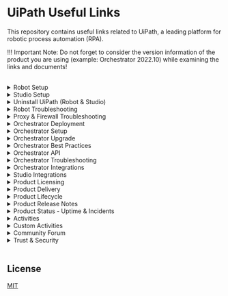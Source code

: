 # UiPath Useful Links

This repository contains useful links related to UiPath, a leading platform for robotic process automation (RPA).

!!! Important Note: Do not forget to consider the version information of the product you are using (example: Orchestrator 2022.10) while examining the links and documents!

<br>

<details>

<summary>Robot Setup</summary>

- [Compatibility Matrix](https://docs.uipath.com/overview/other/latest/overview/compatibility-matrix)
- [Hardware and Software Requirements](https://docs.uipath.com/robot/standalone/2022.10/user-guide/hardware-and-software-requirements)
- [User Mode vs Service Mode](https://forum.uipath.com/t/user-mode-vs-service-mode/201647)
- [Recommended Deployment](https://docs.uipath.com/robot/standalone/2022.10/user-guide/setting-up-interactive-sign-in#recommended-deployment)
- [Robot Service](https://docs.uipath.com/robot/standalone/2022.10/user-guide/service)
- [Installing the Robot](https://docs.uipath.com/robot/standalone/2022.10/user-guide/installing-the-robot)
- [Deploying Unattended Robots - Enterprise License](https://docs.uipath.com/robot/standalone/2022.10/user-guide/deploying-unattended-enterprise)
- [Connecting Unattended Robots to Orchestrator - Using the Machine Key in the Assistant](https://docs.uipath.com/orchestrator/standalone/2022.10/user-guide/connecting-robots-to-orchestrator#connecting-unattended-robots-to-orchestrator-using-the-machine-key-in-the-assistant)
- [Services the Robot Connects to](https://docs.uipath.com/robot/standalone/2022.10/user-guide/services-the-robot-connects-to)
- [Redirecting Robots Through a Proxy Server](https://docs.uipath.com/robot/standalone/2022.10/user-guide/redirecting-robots-through-a-proxy-server)
- [Robot Settings](https://docs.uipath.com/orchestrator/standalone/2022.10/user-guide/robot-settings)
- [Studio & Robot Setup Version 22.10.11 Download](https://download.uipath.com/versions/22.10.11/UiPathStudio.msi)
</details>



<details>
<summary>Studio Setup</summary>

- [Compatibility Matrix](https://docs.uipath.com/overview/other/latest/overview/compatibility-matrix)
- [Hardware and Software Requirements](https://docs.uipath.com/studio/standalone/2022.10/user-guide/hardware-and-software-requirements)
- [Recommended Deployment](https://docs.uipath.com/robot/standalone/2022.10/user-guide/setting-up-interactive-sign-in#recommended-deployment)
- [Install Studio](https://docs.uipath.com/studio/standalone/2022.10/user-guide/install-studio)
- [Connecting to Orchestrator](https://docs.uipath.com/studio/standalone/2022.10/user-guide/signing-in-to-your-account)
- [Services Studio Connects To](https://docs.uipath.com/studio/standalone/2022.10/user-guide/services-studio-connects-to)
- [Managing Activities Packages](https://docs.uipath.com/studio/standalone/2022.10/user-guide/managing-activities-packages)
- [Studio Settings](https://docs.uipath.com/studio/standalone/2022.10/user-guide/configuring-studio-settings)
- [Studio & Robot Setup Version 22.10.11 Download](https://download.uipath.com/versions/22.10.11/UiPathStudio.msi)
</details>

<details>
<summary>Uninstall UiPath (Robot & Studio)</summary>

- [Uninstall Studio](https://docs.uipath.com/studio/standalone/2022.10/user-guide/modify-or-uninstall-studio#uninstall-studio)
- [How to fix your Studio installation / Licensing issues](https://forum.uipath.com/t/how-to-fix-your-studio-installation-licensing-issues/133118)
</details>

<details>
<summary>Robot Troubleshooting</summary>

- [Frequently Encountered Robot Errors](https://docs.uipath.com/robot/standalone/2022.10/user-guide/frequently-encountered-robot-errors)
</details>

<details>

<summary>Proxy & Firewall Troubleshooting</summary>

- [Redirecting Robots Through a Proxy Server](https://docs.uipath.com/robot/standalone/2023.10/user-guide/redirecting-robots-through-a-proxy-server)
- [Connecting to Feeds Through a Proxy Server](https://docs.uipath.com/studio/standalone/2023.10/user-guide/managing-activities-packages#connecting-to-feeds-through-a-proxy-server)
- [Services Studio Connects To](https://docs.uipath.com/studio/standalone/2023.10/user-guide/services-studio-connects-to)
- [Services the Robot Connects to](https://docs.uipath.com/robot/standalone/2023.10/user-guide/services-the-robot-connects-to)
- [Configuring the Firewall](https://docs.uipath.com/orchestrator/standalone/2023.10/installation-guide/configuring-the-firewall)

</details>

<details>
<summary>Orchestrator Deployment</summary>

- [About Deployment](https://docs.uipath.com/orchestrator/standalone/2022.10/installation-guide/about-deployment)
- [Web Server on a Single Machine](https://docs.uipath.com/orchestrator/standalone/2022.10/installation-guide/web-server-on-a-single-machine)
- [Multi-Node Deployment](https://docs.uipath.com/orchestrator/standalone/2022.10/installation-guide/multi-node-deployment)
- [High Availability](https://docs.uipath.com/orchestrator/standalone/2022.10/installation-guide/high-availability)
- [Disaster Recovery - Active/Passive](https://docs.uipath.com/orchestrator/standalone/2022.10/installation-guide/disaster-recovery-activepassive)
- [Disaster Recovery - Two Active Data Centers](https://docs.uipath.com/orchestrator/standalone/2022.10/installation-guide/disaster-recovery-two-active-data-centers)
</details>

<details>
<summary>Orchestrator Setup</summary>

- [Hardware Requirements](https://docs.uipath.com/orchestrator/standalone/2022.10/installation-guide/orchestrator-hardware-requirements)
- [Software Requirements](https://docs.uipath.com/orchestrator/standalone/2022.10/installation-guide/orchestrator-software-requirements)
- [Prerequisites for Installation](https://docs.uipath.com/orchestrator/standalone/2022.10/installation-guide/orchestrator-prerequisites-for-installation)
- [Configuring the Firewall](https://docs.uipath.com/orchestrator/standalone/2022.10/installation-guide/configuring-the-firewall)
- [Server Roles and Features](https://docs.uipath.com/orchestrator/standalone/2022.10/installation-guide/server-roles-and-features)
- [Certificate Considerations](https://docs.uipath.com/orchestrator/standalone/2022.10/installation-guide/certificate-considerations)
- [About Installation](https://docs.uipath.com/orchestrator/standalone/2022.10/installation-guide/orchestrator-about-installation)
- [Platform Configuration Tool](https://docs.uipath.com/orchestrator/standalone/2022.10/installation-guide/platform-configuration-tool)
- [Orchestrator Settings](https://docs.uipath.com/orchestrator/standalone/2022.10/user-guide/configuring-tenant-settings)
- [Setting up Alert Emails](https://docs.uipath.com/orchestrator/standalone/2022.10/user-guide/setting-up-alert-emails)
- [Orchestrator Setup Version 22.10.7 Download](https://download.uipath.com/versions/22.10.7/UiPathOrchestrator.msi)
- [Studio & Robot Setup Version 22.10.11 Download](https://download.uipath.com/versions/22.10.11/UiPathStudio.msi)
</details>

<details>
<summary>Orchestrator Upgrade</summary>

- [Product Lifecycle - Manage](https://docs.uipath.com/overview/other/latest/overview/product-lifecycle#manage)
- [Orchestrator Upgrade Paths](https://docs.uipath.com/overview/other/latest/overview/orchestrator-upgrade-paths)
- [Classic Folders Removal](https://docs.uipath.com/overview/other/latest/overview/classic-folders-removal)
- [Migrating From Classic Folders to Modern Folders](https://docs.uipath.com/orchestrator/standalone/2023.4/user-guide/migrating-from-classic-folders-to-modern-folders)
- [About Updating and Migrating](https://docs.uipath.com/orchestrator/standalone/2023.4/installation-guide/about-updating-and-migrating)
- [Hardware Requirements](https://docs.uipath.com/orchestrator/standalone/2023.4/installation-guide/orchestrator-hardware-requirements)
- [Software Requirements](https://docs.uipath.com/orchestrator/standalone/2023.4/installation-guide/orchestrator-software-requirements)
- [Prerequisites for Installation](https://docs.uipath.com/orchestrator/standalone/2023.4/installation-guide/orchestrator-prerequisites-for-installation)
- [Backup and Restore](https://docs.uipath.com/orchestrator/standalone/2023.4/installation-guide/backup-and-restore)
- [Before You Upgrade to 2023.4 or + Version](https://docs.uipath.com/orchestrator/standalone/2023.4/installation-guide/before-you-upgrade)
- [Maintenance Mode](https://docs.uipath.com/orchestrator/standalone/2023.4/user-guide/maintenance-mode)
- [Orchestrator Setup Version 22.10.7 Download](https://download.uipath.com/versions/22.10.7/UiPathOrchestrator.msi)
- [Studio & Robot Setup Version 22.10.11 Download](https://download.uipath.com/versions/22.10.11/UiPathStudio.msi)
- [Academy - Classic to Modern Migration Tool](https://academy.uipath.com/courses/classic-to-modern-migration-tool-for-uipath-orchestrator)
- [Academy - UiPath Orchestrator Installation and Troubleshooting](https://academy.uipath.com/courses/uipath-orchestrator-installation-and-troubleshooting)
</details>

<details>
<summary>Orchestrator Best Practices</summary>

- [Maintenance Considerations](https://docs.uipath.com/orchestrator/standalone/2022.10/installation-guide/maintenance-considerations)
- [Performance Best Practices](https://docs.uipath.com/orchestrator/standalone/2022.10/installation-guide/performance-best-practices)
- [Security Best Practices](https://docs.uipath.com/orchestrator/standalone/2022.10/installation-guide/security-best-practices)
- [Automation Best Practices](https://docs.uipath.com/orchestrator/standalone/2022.10/user-guide/automation-best-practices)
</details>

<details>
<summary>Orchestrator API</summary>

- [Orchestrator Standalone API Guide](https://docs.uipath.com/orchestrator/standalone/2022.10/api-guide/read-me)
- [Orchestrator Automation Cloud API Guide](https://docs.uipath.com/orchestrator/automation-cloud/latest/api-guide/read-me)
- [Orchestrator Automation Suite API Guide](https://docs.uipath.com/orchestrator/automation-suite/2022.10/api-guide/read-me)
</details>

<details>
<summary>Orchestrator Troubleshooting</summary>

- [Orchestrator Troubleshooting](https://docs.uipath.com/orchestrator/standalone/2022.10/user-guide/about-troubleshooting)
- [Changing The SSL Certificate For UiPath Orchestrator Website](https://forum.uipath.com/t/changing-the-ssl-certificate-for-uipath-orchestrator-website/345177)
- [How To Check Or Change Orchestrator Server's SQL Credentials](https://forum.uipath.com/t/how-to-check-or-change-orchestrator-servers-sql-credentials/345144)
- [400 Bad Request](https://forum.uipath.com/t/400-bad-request/506399)
- [Updating The Azure PaaS Orchestrator Certificate](https://forum.uipath.com/t/updating-the-azure-paas-orchestrator-certificate/503170)
- [An error occurred and the page will reload (#199)](https://forum.uipath.com/t/an-error-occurred-and-the-page-will-reload-199/502795)
- [Cannot Access Orchestrator Due To Error: An Error Has Occurred, Errorcode: 0](https://forum.uipath.com/t/cannot-access-orchestrator-due-to-error-an-error-has-occurred-errorcode-0/503128)
</details>

<details>
<summary>Orchestrator Integrations</summary>

<br>

<details>
<summary>- Active Directory LDAP</summary>

- [Configuring the Active Directory Integration](https://docs.uipath.com/orchestrator/standalone/2023.10/user-guide/configuring-the-active-directory-integration)
- [Accounts and Groups](https://docs.uipath.com/orchestrator/standalone/2023.10/user-guide/accounts-and-groups#ad-integration)
- [Orchestrator Authentication | UiPath Platform Infrastructure](https://www.youtube.com/watch?v=9ji9eEEKulM)
</details>

<details>
<summary>- CyberArk</summary>

- [Credential Stores](https://docs.uipath.com/orchestrator/standalone/2023.10/user-guide/about-credential-stores)
- [CyberArk® Integration](https://docs.uipath.com/orchestrator/standalone/2023.10/user-guide/integrating-credential-stores#cyberark%C2%AE-integration)
- [CyberArk® CCP Integration](https://docs.uipath.com/orchestrator/standalone/2023.10/user-guide/integrating-credential-stores#cyberark%C2%AE-ccp-integration)
- [UiPath.Orchestrator.dll.config - Password Vault](https://docs.uipath.com/orchestrator/standalone/2023.10/installation-guide/uipath-orchestrator-dll-config#password-vault)
- [Storing Robot Credentials in CyberArk](https://docs.uipath.com/orchestrator/standalone/2023.10/user-guide/storing-credentials-in-cyberark)
- [Managing Credential Stores](https://docs.uipath.com/orchestrator/standalone/2023.10/user-guide/managing-credential-stores)
</details>

<details>
<summary>- Elasticsearch</summary>

- [About Logs](https://docs.uipath.com/orchestrator/standalone/2022.10/user-guide/about-logs)
- [Orchestrator Logs](https://docs.uipath.com/orchestrator/standalone/2022.10/user-guide/orchestrator-logs)
- [Hardware Requirements](https://docs.uipath.com/orchestrator/standalone/2022.10/installation-guide/orchestrator-hardware-requirements)
- [Software Requirements](https://docs.uipath.com/orchestrator/standalone/2022.10/installation-guide/orchestrator-software-requirements)
- [Elasticsearch Server](https://docs.uipath.com/orchestrator/standalone/2022.10/installation-guide/orchestrator-prerequisites-for-installation#elasticsearch-server)
- [Kibana](https://docs.uipath.com/orchestrator/standalone/2022.10/installation-guide/orchestrator-prerequisites-for-installation#kibana)
- [Creating an Index Pattern to Connect to Elasticsearch](https://docs.uipath.com/orchestrator/standalone/2022.10/installation-guide/creating-an-index-pattern-to-connect-to-elasticsearch)
- [The Windows Installer](https://docs.uipath.com/orchestrator/standalone/2022.10/installation-guide/orchestrator-the-windows-installer)
- [UiPath.Orchestrator.dll.config](https://docs.uipath.com/orchestrator/standalone/2022.10/installation-guide/uipath-orchestrator-dll-config)
- [Maintenance Considerations](https://docs.uipath.com/orchestrator/standalone/2022.10/installation-guide/maintenance-considerations#elasticsearch)
- [Performance Best Practices](https://docs.uipath.com/orchestrator/standalone/2022.10/installation-guide/performance-best-practices#write-robot-logs-to-elasticsearch-and-use-asyncwrapper)
</details>

<details>
<summary>- Azure DevOps</summary>

- [UiPath CLI](https://docs.uipath.com/automation-ops/automation-cloud/latest/user-guide/uipath-command-line-interface)
- [Azure DevOps Extension - Overview](https://docs.uipath.com/automation-ops/automation-cloud/latest/user-guide/azure-devops-extension)
- [Azure DevOps Extension - Release Notes](https://docs.uipath.com/automation-ops/automation-cloud/latest/user-guide/azure-devops-extension-release-notes)
- [Service Connection Configuration](https://docs.uipath.com/automation-ops/automation-cloud/latest/user-guide/azure-devops-extension-service-connection-configuration)
- [Job Tasks](https://docs.uipath.com/automation-ops/automation-cloud/latest/user-guide/azure-devops-extension-job-tasks)
- [Azure DevOps pipeline to build UiPath projects - Full demo and walkthrough](https://www.youtube.com/watch?v=d9zOeHMbUkE)
- [How to Implement CICD Pipeline Using Azure DevOps Pipelines](https://www.uipath.com/community-blog/tutorials/how-to-implement-cicd-pipeline-using-azure-devops-pipelines)
</details>

<br>

</details>

<details>
<summary>Studio Integrations</summary>

<br>

<details>
<summary>- SAP Automation</summary>

- [SAP WinGUI Configuration Steps](https://docs.uipath.com/studio/standalone/2023.10/user-guide/sap-wingui-configuration-steps)
- [Supported SAP WinGUI Elements](https://docs.uipath.com/studio/standalone/2023.10/user-guide/supported-sap-wingui-elements)
</details>

<br>

</details>

<details>
<summary>Product Licensing</summary>

- [About Licensing](https://docs.uipath.com/orchestrator/standalone/2022.10/user-guide/about-licensing)
- [Activating Your License](https://docs.uipath.com/orchestrator/standalone/2022.10/user-guide/activating-your-license)
- [Platform licensing](https://docs.uipath.com/overview/other/latest/overview/licensing-levels)
- [User licensing](https://docs.uipath.com/overview/other/latest/overview/user-licensing)
- [Service licensing](https://docs.uipath.com/overview/other/latest/overview/service-licensing)
- [License naming history](https://docs.uipath.com/overview/other/latest/overview/license-naming-history)
</details>

<details>
<summary>Product Delivery</summary>

- [Product Availability](https://docs.uipath.com/overview/other/latest/overview/product-availability)
- [Product Differences](https://docs.uipath.com/overview/other/latest/overview/product-differences)
- [Orchestrator Differences](https://docs.uipath.com/overview/other/latest/overview/orchestrator-differences)
</details>

<details>
<summary>Product Lifecycle</summary>

- [Product Lifecycle Support Terms](https://docs.uipath.com/overview/other/latest/overview/general-support-terms)
- [Product Lifecycle](https://docs.uipath.com/overview/other/latest/overview/product-lifecycle)
- [Activities Lifecycle](https://docs.uipath.com/overview/other/latest/overview/activities-lifecycle)
- [Out of Support Versions](https://docs.uipath.com/overview/other/latest/overview/out-of-support-versions)
- [Deprecation Timeline](https://docs.uipath.com/overview/other/latest/overview/deprecation-timeline)
- [Orchestrator Upgrade Paths](https://docs.uipath.com/overview/other/latest/overview/orchestrator-upgrade-paths)
- [Compatibility Matrix](https://docs.uipath.com/overview/other/latest/overview/compatibility-matrix)
- [Classic Folders Removal](https://docs.uipath.com/overview/other/latest/overview/classic-folders-removal)
</details>

<details>
<summary>Product Release Notes</summary>

- [Release Notes](https://docs.uipath.com/release-notes/other/latest)
</details>

<details>
<summary>Product Status - Uptime & Incidents</summary>

- [UiPath Status](https://status.uipath.com/)
</details>

<details>
<summary>Activities</summary>

- [Activities](https://docs.uipath.com/activities/other/latest)
</details>

<details>
<summary>Custom Activities</summary>

- [Using The Activity Creator](https://docs.uipath.com/activities/other/latest/developer/using-activity-creator)
- [For Windows Projects (.NET 6) Compatibility - UiPath Activity Creator 4.0 Download](https://marketplace.visualstudio.com/_apis/public/gallery/publishers/UiPathLabs/vsextensions/UiPathActivitySet/4.0/vspackage)
- [For Windows-Legacy Projects (.NET 4.6.1) Compatibility - UiPath Activity Creator 3.0 Download](https://marketplace.visualstudio.com/_apis/public/gallery/publishers/UiPathLabs/vsextensions/UiPathActivitySet/3.0/vspackage)
</details>

<details>
<summary>Community Forum</summary>

- [Product News](https://forum.uipath.com/c/news/new-features/122)
- [Knowledge Base](https://forum.uipath.com/c/news/knowledgebase/203)
</details>

<details>
<summary>Trust & Security</summary>

- [Security](https://www.uipath.com/legal/trust-and-security/security)
- [Privacy Policy](https://www.uipath.com/legal/trust-and-security/privacy-policy)
- [Legal Terms](https://www.uipath.com/legal/trust-and-security/legal-terms)
- [Compliance](https://www.uipath.com/legal/trust-and-security/compliance)
- [Faqs](https://www.uipath.com/legal/trust-and-security/faqs)

</details>

<br>

## License

[MIT](https://github.com/seymenbahtiyar/UiPath_Useful_Links/blob/main/LICENSE)
